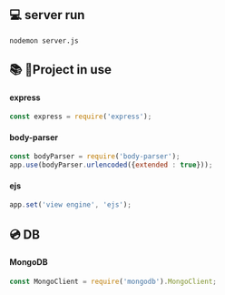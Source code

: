 ## 💻 server run
```nodemon server.js```

## 📚 Project in use
#### express
```js
const express = require('express');
```

#### body-parser
```js
const bodyParser = require('body-parser'); 
app.use(bodyParser.urlencoded({extended : true}));
```

#### ejs
```js
app.set('view engine', 'ejs');
```

## 💿 DB
#### MongoDB
```js
const MongoClient = require('mongodb').MongoClient;
```
